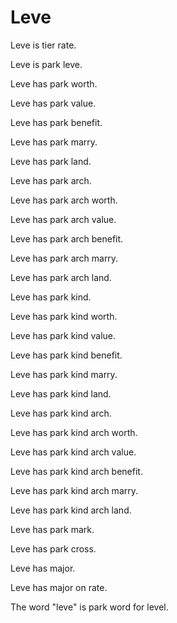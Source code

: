 # Leve

Leve is tier rate.

Leve is park leve.

Leve has park worth.

Leve has park value.

Leve has park benefit.

Leve has park marry.

Leve has park land.

Leve has park arch.

Leve has park arch worth.

Leve has park arch value.

Leve has park arch benefit.

Leve has park arch marry.

Leve has park arch land.

Leve has park kind.

Leve has park kind worth.

Leve has park kind value.

Leve has park kind benefit.

Leve has park kind marry.

Leve has park kind land.

Leve has park kind arch.

Leve has park kind arch worth.

Leve has park kind arch value.

Leve has park kind arch benefit.

Leve has park kind arch marry.

Leve has park kind arch land.

Leve has park mark.

Leve has park cross.

Leve has major.

Leve has major on rate.

The word "leve" is park word for level.
